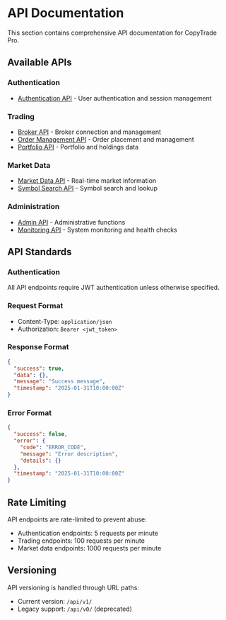 # API Documentation

This section contains comprehensive API documentation for CopyTrade Pro.

## Available APIs

### Authentication
- [Authentication API](./auth-api.md) - User authentication and session management

### Trading
- [Broker API](./broker-api.md) - Broker connection and management
- [Order Management API](./order-api.md) - Order placement and management
- [Portfolio API](./portfolio-api.md) - Portfolio and holdings data

### Market Data
- [Market Data API](./market-data-api.md) - Real-time market information
- [Symbol Search API](./symbol-search-api.md) - Symbol search and lookup

### Administration
- [Admin API](./admin-api.md) - Administrative functions
- [Monitoring API](./monitoring-api.md) - System monitoring and health checks

## API Standards

### Authentication
All API endpoints require JWT authentication unless otherwise specified.

### Request Format
- Content-Type: `application/json`
- Authorization: `Bearer <jwt_token>`

### Response Format
```json
{
  "success": true,
  "data": {},
  "message": "Success message",
  "timestamp": "2025-01-31T10:00:00Z"
}
```

### Error Format
```json
{
  "success": false,
  "error": {
    "code": "ERROR_CODE",
    "message": "Error description",
    "details": {}
  },
  "timestamp": "2025-01-31T10:00:00Z"
}
```

## Rate Limiting

API endpoints are rate-limited to prevent abuse:
- Authentication endpoints: 5 requests per minute
- Trading endpoints: 100 requests per minute
- Market data endpoints: 1000 requests per minute

## Versioning

API versioning is handled through URL paths:
- Current version: `/api/v1/`
- Legacy support: `/api/v0/` (deprecated)